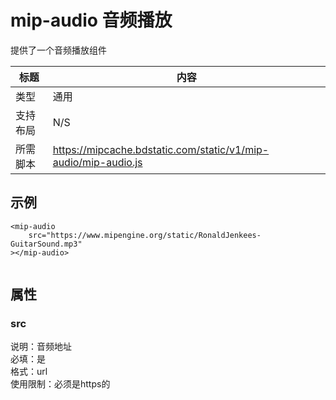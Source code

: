 # mip-audio 音频播放

提供了一个音频播放组件

标题|内容
----|----
类型|通用
支持布局| N/S
所需脚本|https://mipcache.bdstatic.com/static/v1/mip-audio/mip-audio.js

## 示例

```
<mip-audio 
	src="https://www.mipengine.org/static/RonaldJenkees-GuitarSound.mp3"
></mip-audio>
	
```

## 属性

### src

说明：音频地址  
必填：是  
格式：url  
使用限制：必须是https的
